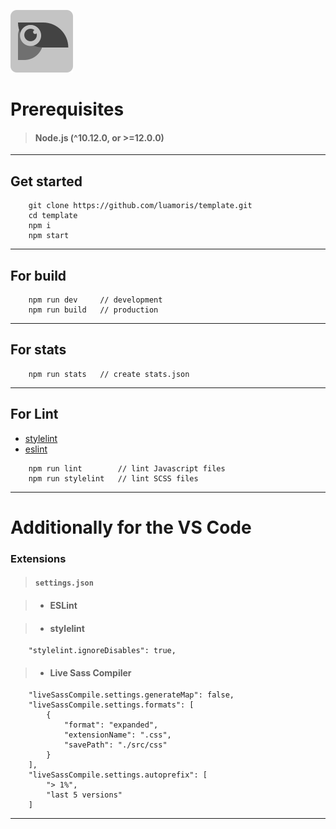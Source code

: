 [![Logo Template][logo]][github]

# Prerequisites 
> #### Node.js (^10.12.0, or >=12.0.0)

---

## Get started

```
	git clone https://github.com/luamoris/template.git
	cd template
	npm i
	npm start
```

---

## For build

```
	npm run dev 	// development
	npm run build	// production
```

---

## For stats

```
	npm run stats	// create stats.json
```

---

## For Lint

- [stylelint][stylelint]
- [eslint][eslint]

```
	npm run lint		// lint Javascript files
	npm run stylelint	// lint SCSS files
```

---

# Additionally for the VS Code

### Extensions 
> #### `settings.json`

> - #### ESLint

> - #### stylelint
```
	"stylelint.ignoreDisables": true,
```

> - #### Live Sass Compiler
```
	"liveSassCompile.settings.generateMap": false,
	"liveSassCompile.settings.formats": [
		{
			"format": "expanded",
			"extensionName": ".css",
			"savePath": "./src/css"
		}
	],
	"liveSassCompile.settings.autoprefix": [
		"> 1%",
		"last 5 versions"
	]
```

--- 

[stylelint]: https://stylelint.io/
[eslint]: https://eslint.org/

[logo]: https://raw.githubusercontent.com/luamoris/template/634e93615165ca5dcbc2fc80a3562b116e01262f/src/img/box.svg
[github]: https://github.com/luamoris/template